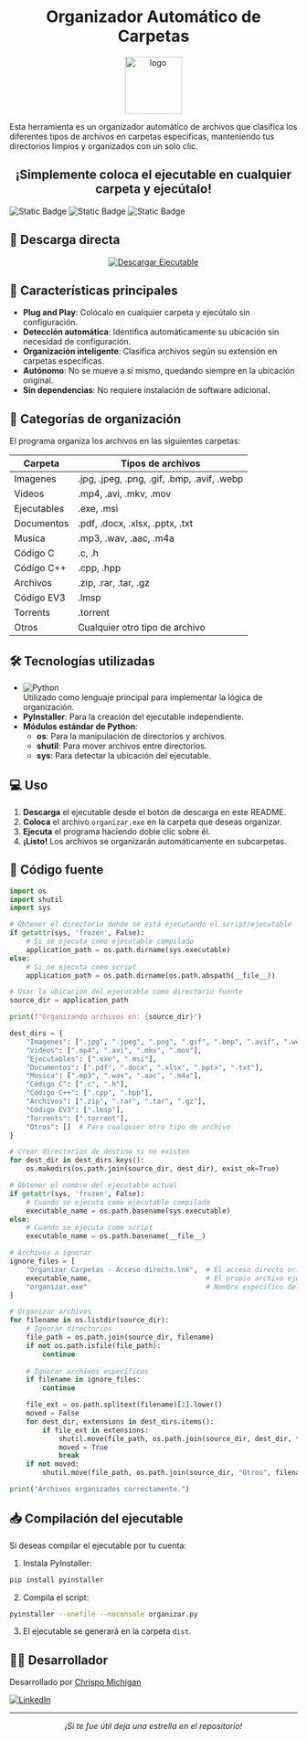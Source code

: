 <h1 align="center"> Organizador Automático de Carpetas </h1>
<p align="center">
  <img src="https://github.com/user-attachments/assets/f02d7b0b-d5d3-4363-9b06-eb4ce3d7c475" alt="logo" width="100" />
</p>

Esta herramienta es un organizador automático de archivos que clasifica los diferentes tipos de archivos en carpetas específicas, manteniendo tus directorios limpios y organizados con un solo clic.

<h2 align="center"> ¡Simplemente coloca el ejecutable en cualquier carpeta y ejecútalo! </h2>

<img alt="Static Badge" src="https://img.shields.io/badge/build-ESTABLE-green?logoColor=violet&label=STATUS">
<img alt="Static Badge" src="https://img.shields.io/badge/Abril%202025-maker?label=UPDATE&color=0000FF">
<img alt="Static Badge" src="https://img.shields.io/badge/Python-powered-yellow?logo=python&logoColor=white">

## 🚀 Descarga directa

<p align="center">
  <a href="https://github.com/ChrispoMichigan/OrganizadorCarpetas/releases/download/v1.0/organizar.exe">
    <img src="https://img.shields.io/badge/Descargar-Ejecutable-brightgreen?style=for-the-badge&logo=github" alt="Descargar Ejecutable">
  </a>
</p>

## 🌟 Características principales

- **Plug and Play**: Colócalo en cualquier carpeta y ejecútalo sin configuración.
- **Detección automática**: Identifica automáticamente su ubicación sin necesidad de configuración.
- **Organización inteligente**: Clasifica archivos según su extensión en carpetas específicas.
- **Autónomo**: No se mueve a sí mismo, quedando siempre en la ubicación original.
- **Sin dependencias**: No requiere instalación de software adicional.

## 📁 Categorías de organización

El programa organiza los archivos en las siguientes carpetas:

| Carpeta | Tipos de archivos |
|---------|------------------|
| Imagenes | .jpg, .jpeg, .png, .gif, .bmp, .avif, .webp |
| Videos | .mp4, .avi, .mkv, .mov |
| Ejecutables | .exe, .msi |
| Documentos | .pdf, .docx, .xlsx, .pptx, .txt |
| Musica | .mp3, .wav, .aac, .m4a |
| Código C | .c, .h |
| Código C++ | .cpp, .hpp |
| Archivos | .zip, .rar, .tar, .gz |
| Código EV3 | .lmsp |
| Torrents | .torrent |
| Otros | Cualquier otro tipo de archivo |

## 🛠️ Tecnologías utilizadas

- ![Python](https://img.shields.io/badge/Python-3.10+-blue?logo=python&logoColor=white)  
  Utilizado como lenguaje principal para implementar la lógica de organización.
- **PyInstaller**: Para la creación del ejecutable independiente.
- **Módulos estándar de Python**:
  - **os**: Para la manipulación de directorios y archivos.
  - **shutil**: Para mover archivos entre directorios.
  - **sys**: Para detectar la ubicación del ejecutable.

## 💻 Uso

1. **Descarga** el ejecutable desde el botón de descarga en este README.
2. **Coloca** el archivo `organizar.exe` en la carpeta que deseas organizar.
3. **Ejecuta** el programa haciendo doble clic sobre él.
4. **¡Listo!** Los archivos se organizarán automáticamente en subcarpetas.

## 🔧 Código fuente

```python
import os
import shutil
import sys

# Obtener el directorio donde se está ejecutando el script/ejecutable
if getattr(sys, 'frozen', False):
    # Si se ejecuta como ejecutable compilado
    application_path = os.path.dirname(sys.executable)
else:
    # Si se ejecuta como script
    application_path = os.path.dirname(os.path.abspath(__file__))

# Usar la ubicación del ejecutable como directorio fuente
source_dir = application_path

print(f"Organizando archivos en: {source_dir}")

dest_dirs = {
    "Imagenes": [".jpg", ".jpeg", ".png", ".gif", ".bmp", ".avif", ".webp"],
    "Videos": [".mp4", ".avi", ".mkv", ".mov"],
    "Ejecutables": [".exe", ".msi"],
    "Documentos": [".pdf", ".docx", ".xlsx", ".pptx", ".txt"],
    "Musica": [".mp3", ".wav", ".aac", ".m4a"],
    "Código C": [".c", ".h"],
    "Código C++": [".cpp", ".hpp"],
    "Archivos": [".zip", ".rar", ".tar", ".gz"],
    "Código EV3": [".lmsp"],
    "Torrents": [".torrent"],
    "Otros": []  # Para cualquier otro tipo de archivo
}

# Crear directorios de destino si no existen
for dest_dir in dest_dirs.keys():
    os.makedirs(os.path.join(source_dir, dest_dir), exist_ok=True)

# Obtener el nombre del ejecutable actual
if getattr(sys, 'frozen', False):
    # Cuando se ejecuta como ejecutable compilado
    executable_name = os.path.basename(sys.executable)
else:
    # Cuando se ejecuta como script
    executable_name = os.path.basename(__file__)

# Archivos a ignorar
ignore_files = [
    "Organizar Carpetas - Acceso directo.lnk",  # El acceso directo original
    executable_name,                            # El propio archivo ejecutándose
    "organizar.exe"                             # Nombre específico del ejecutable
]

# Organizar archivos
for filename in os.listdir(source_dir):
    # Ignorar directorios
    file_path = os.path.join(source_dir, filename)
    if not os.path.isfile(file_path):
        continue
        
    # Ignorar archivos específicos
    if filename in ignore_files:
        continue

    file_ext = os.path.splitext(filename)[1].lower()
    moved = False
    for dest_dir, extensions in dest_dirs.items():
        if file_ext in extensions:
            shutil.move(file_path, os.path.join(source_dir, dest_dir, filename))
            moved = True
            break
    if not moved:
        shutil.move(file_path, os.path.join(source_dir, "Otros", filename))

print("Archivos organizados correctamente.")
```

## 📥 Compilación del ejecutable

Si deseas compilar el ejecutable por tu cuenta:

1. Instala PyInstaller:
```bash
pip install pyinstaller
```

2. Compila el script:
```bash
pyinstaller --onefile --noconsole organizar.py
```

3. El ejecutable se generará en la carpeta `dist`.

## 👨‍💻 Desarrollador

Desarrollado por [Chrispo Michigan](https://github.com/ChrispoMichigan)

[![LinkedIn](https://img.shields.io/badge/LinkedIn-Perfil-blue?style=for-the-badge&logo=linkedin)](https://www.linkedin.com/in/chrispomichigan/)

---

<p align="center">
  <i>¡Si te fue útil deja una estrella en el repositorio!</i>
</p>
